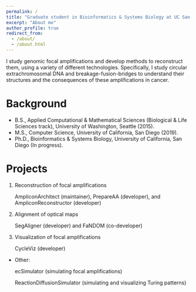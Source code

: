 ```yaml
---
permalink: /
title: "Graduate student in Bioinformatics & Systems Biology at UC San Diego"
excerpt: "About me"
author_profile: true
redirect_from: 
  - /about/
  - /about.html
---
```


I study genomic focal amplifications and develop methods to reconstruct them, using a variety of different technologies. Specifically, I study circular extrachromosomal DNA and breakage-fusion-bridges to understand their structures and the consequences of these amplifications in cancer.

Background
======
- B.S., Applied Computational & Mathematical Sciences (Biological & Life Sciences track), University of Washington, Seattle (2015).
- M.S., Computer Science, University of California, San Diego (2019).
- Ph.D., Bioinformatics & Systems Biology, University of California, San Diego (In progress).

Projects
======
1. Reconstruction of focal amplifications

    AmpliconArchitect (maintainer), PrepareAA (developer), and AmpliconReconstructor (developer)

2. Alignment of optical maps

    SegAligner (developer) and FaNDOM (co-developer)

3. Visualization of focal amplifications

    CycleViz (developer)

- Other:

    ecSimulator (simulating focal amplifications)

    ReactionDiffusionSimulator (simulating and visualizing Turing patterns)

